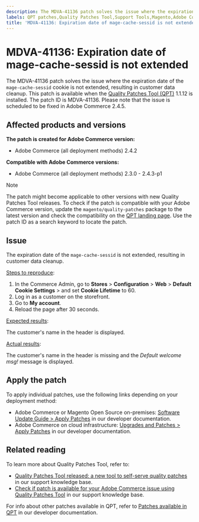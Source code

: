```yaml
---
description: The MDVA-41136 patch solves the issue where the expiration date of the `mage-cache-sessid` cookie is not extended, resulting in customer data cleanup. This patch is available when the Quality Patches Tool (QPT) 1.1.12 is installed. The patch ID is MDVA-41136. Please note that the issue is scheduled to be fixed in Adobe Commerce 2.4.5.
labels: QPT patches,Quality Patches Tool,Support Tools,Magento,Adobe Commerce,cloud infrastructure,on-premises,QPT 1.1.12,expiration date,mage-cache-sessid,data cleanup,2.3.0,2.3.1,2.3.2,2.3.3,2.3.2-p2,2.3.4,2.3.3-p1,2.3.5,2.3.4-p2,2.3.5-p1,2.3.5-p2,2.3.6,2.3.6-p1,2.3.7,2.3.7-p1,2.3.7-p2,2.4.0,2.4.0-p1,2.4.1,2.4.1-p1,2.4.2,2.4.2-p1,2.4.2-p2,2.4.3,2.4.3-p1
title: 'MDVA-41136: Expiration date of mage-cache-sessid is not extended'
---
```


# MDVA-41136: Expiration date of mage-cache-sessid is not extended

The MDVA-41136 patch solves the issue where the expiration date of the `mage-cache-sessid` cookie is not extended, resulting in customer data cleanup. This patch is available when the [Quality Patches Tool (QPT)](https://support.magento.com/hc/en-us/articles/360047139492) 1.1.12 is installed. The patch ID is MDVA-41136. Please note that the issue is scheduled to be fixed in Adobe Commerce 2.4.5.

## Affected products and versions

**The patch is created for Adobe Commerce version:**

* Adobe Commerce (all deployment methods) 2.4.2

**Compatible with Adobe Commerce versions:**

* Adobe Commerce (all deployment methods) 2.3.0 - 2.4.3-p1

>[!NOTE]
>
>The patch might become applicable to other versions with new Quality Patches Tool releases. To check if the patch is compatible with your Adobe Commerce version, update the `magento/quality-patches` package to the latest version and check the compatibility on the [QPT landing page](https://devdocs.magento.com/quality-patches/tool.html#patch-grid). Use the patch ID as a search keyword to locate the patch.

## Issue

The expiration date of the `mage-cache-sessid` is not extended, resulting in customer data cleanup.

<u>Steps to reproduce</u>:

1. In the Commerce Admin, go to **Stores** > **Configuration** > **Web** > **Default Cookie Settings** > and set **Cookie Lifetime** to 60.
1. Log in as a customer on the storefront.
1. Go to **My account**.
1. Reload the page after 30 seconds.

<u>Expected results</u>:

The customer's name in the header is displayed.

<u>Actual results</u>:

The customer's name in the header is missing and the *Default welcome msg!* message  is displayed.

## Apply the patch

To apply individual patches, use the following links depending on your deployment method:

* Adobe Commerce or Magento Open Source on-premises: [Software Update Guide > Apply Patches](https://devdocs.magento.com/guides/v2.4/comp-mgr/patching/mqp.html) in our developer documentation.
* Adobe Commerce on cloud infrastructure: [Upgrades and Patches > Apply Patches](https://devdocs.magento.com/cloud/project/project-patch.html) in our developer documentation.

## Related reading

To learn more about Quality Patches Tool, refer to:

* [Quality Patches Tool released: a new tool to self-serve quality patches](https://support.magento.com/hc/en-us/articles/360047139492) in our support knowledge base.
* [Check if patch is available for your Adobe Commerce issue using Quality Patches Tool](https://support.magento.com/hc/en-us/articles/360047125252) in our support knowledge base.

For info about other patches available in QPT, refer to [Patches available in QPT](https://devdocs.magento.com/quality-patches/tool.html#patch-grid) in our developer documentation.